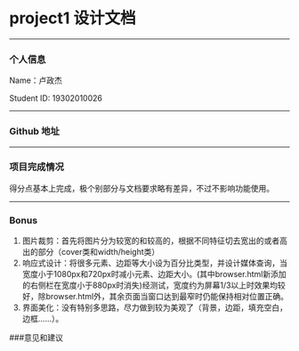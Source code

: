 project1 设计文档
==========


-------------------

### 个人信息
Name：卢政杰

Student ID: 19302010026

-------------------

### Github 地址

-------------------

### 项目完成情况
得分点基本上完成，极个别部分与文档要求略有差异，不过不影响功能使用。

-------------------

### Bonus
1. 图片裁剪：首先将图片分为较宽的和较高的，根据不同特征切去宽出的或者高出的部分（cover类和width/height类）
2. 响应式设计：将很多元素、边距等大小设为百分比类型，并设计媒体查询，当宽度小于1080px和720px时减小元素、边距大小。(其中browser.html新添加的右侧栏在宽度小于880px时消失)经测试，宽度约为屏幕1/3以上时效果均较好，除browser.html外，其余页面当窗口达到最窄时仍能保持相对位置正确。
3. 界面美化：没有特别多思路，尽力做到较为美观了（背景，边距，填充空白，边框......）。


###意见和建议

